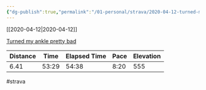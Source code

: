 ```yaml
---
{"dg-publish":true,"permalink":"/01-personal/strava/2020-04-12-turned-my-ankle-pretty-bad/"}
---
```



[[2020-04-12\|2020-04-12]]

[Turned my ankle pretty bad](https://www.strava.com/activities/3313781914)

| Distance | Time  | Elapsed Time | Pace | Elevation |
| -------- | ----- | ------------ | ---- | --------- |
| 6.41     | 53:29 | 54:38        | 8:20 | 555       |




#strava
